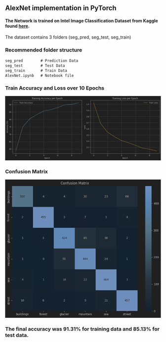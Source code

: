 ## AlexNet implementation in PyTorch

#### The Network is trained on Intel Image Classification Dataset from Kaggle found [here](https://www.kaggle.com/datasets/puneet6060/intel-image-classification).

The dataset contains 3 folders (seg_pred, seg_test, seg_train)

### Recommended folder structure


```plaintext
seg_pred        # Prediction Data
seg_test        # Test Data
seg_train       # Train Data
AlexNet.ipynb   # Notebook file
```


### Train Accuracy and Loss over 10 Epochs 
![Metrics](metrics.jpg)


### Confusion Matrix
![Confusion_Matric](cm.jpg)


### The final accuracy was 91.31% for training data and 85.13% for test data.